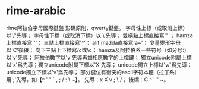 # rime-arabic
rime阿拉伯字母國際鍵盤
    形碼原則，qwerty鍵盤。
    字母性上標（或取消上標）以'/'先導；
    字母性下標（或取消下標）以'\\'先導；
    雙橫點上標直接寫'"'；
    hamza上標直接寫'\''；
    三點上標直接寫'^'；
    alif madda直接寫'a~'；
    少量變形字母以'C'後綴；
    向下三點上下標寫/c或\c；
    hamza及阿拉伯系一些符号（如分号؛）以'v'先導；
    阿拉伯數字以'v'先導再加相應數字的上檔鍵；
    獨立unicode附屬上標以'x'爲先導；獨立unicode附屬下標以'X'先導；
    unicode獨立上標以'v/'爲先導；
    unicode獨立下標以'v\'爲先導；
    部分鍵位有衝突的ascii字符本體（拉丁系）用';'先導，如【^ ' " ` , ; / : \ ~】。
    先導：x X v ; \ /；
    後標：C ^ ' " ~。
